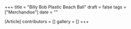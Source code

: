 +++
title = "Billy Bob Plastic Beach Ball"
draft = false
tags = ["Merchandise"]
date = ""

[Article]
contributors = []
gallery = []
+++